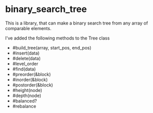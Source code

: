 # binary_search_tree

This is a library, that can make a binary search tree from any array of comparable elements. 

I've added the following methods to the Tree class
- #build_tree(array, start_pos, end_pos)
- #insert(data)
- #delete(data)
- #level_order
- #find(data)
- #preorder(&block)
- #inorder(&block)
- #postorder(&block)
- #height(node)
- #depth(node)
- #balanced?
- #rebalance
